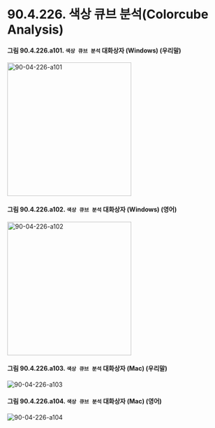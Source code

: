 # 90.4.226. 색상 큐브 분석(Colorcube Analysis)

<a id="90-04-226-a101"></a>

#### 그림 90.4.226.a101. `색상 큐브 분석` 대화상자 (Windows) (우리말)
<img width="284" height="305" alt="90-04-226-a101" src="https://github.com/user-attachments/assets/cd70b6fe-a4eb-4503-adcb-706db26cca22" />

<a id="90-04-226-a102"></a>

#### 그림 90.4.226.a102. `색상 큐브 분석` 대화상자 (Windows) (영어)
<img width="284" height="305" alt="90-04-226-a102" src="https://github.com/user-attachments/assets/410e807a-f0bf-46ec-98fb-c2317ae446f2" />

<a id="90-04-226-a103"></a>

#### 그림 90.4.226.a103. `색상 큐브 분석` 대화상자 (Mac) (우리말)
<img width="" height="" alt="90-04-226-a103" src="" />

<a id="90-04-226-a104"></a>

#### 그림 90.4.226.a104. `색상 큐브 분석` 대화상자 (Mac) (영어)
<img width="" height="" alt="90-04-226-a104" src="" />
